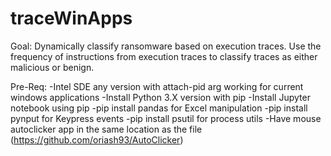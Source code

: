 # traceWinApps

Goal:
Dynamically classify ransomware based on execution traces.
Use the frequency of instructions from execution traces to classify traces as either malicious or benign.

Pre-Req:
-Intel SDE any version with attach-pid arg working for current windows applications
-Install Python 3.X version with pip
-Install Jupyter notebook using pip
-pip install pandas for Excel manipulation
-pip install pynput for Keypress events
-pip install psutil for process utils
-Have mouse autoclicker app in the same location as the file (https://github.com/oriash93/AutoClicker)
